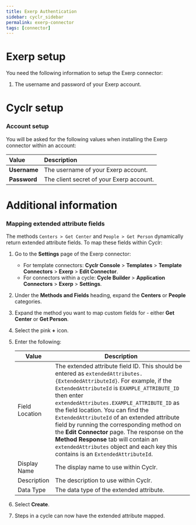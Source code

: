 ```yaml
---
title: Exerp Authentication
sidebar: cyclr_sidebar
permalink: exerp-connector
tags: [connector]
---
```


# Exerp setup

You need the following information to setup the Exerp connector:

1. The username and password of your Exerp account.

# Cyclr setup

### Account setup

You will be asked for the following values when installing the Exerp connector within an account:

| Value        | Description                              |
| :----------- | :--------------------------------------- |
| **Username** | The username of your Exerp account.      |
| **Password** | The client secret of your Exerp account. |

# Additional information

### Mapping extended attribute fields

The methods `Centers > Get Center` and `People > Get Person` dynamically return extended attribute fields. To map these fields within Cyclr:

1. Go to the **Settings** page of the Exerp connector:
    - For template connectors: **Cyclr Console** > **Templates** > **Template Connectors** > **Exerp** > **Edit Connector**.
    - For connectors within a cycle: **Cycle Builder** > **Application Connectors** > **Exerp** > **Settings**.
2. Under the **Methods and Fields** heading, expand the **Centers** or **People** categories.
3. Expand the method you want to map custom fields for - either **Get Center** or **Get Person**.
4. Select the pink **+** icon.
5. Enter the following:

   | Value | Description |
   | -------------- | ---------------------------------------------------------------------------------------------------------------------------------------------------------------------------------------------------------------------------------------------------------------------------------------------------------------------------------------------------------------------------------------------------------------------------------------------------------------------------------- |
   | Field Location | The extended attribute field ID. This should be entered as `extendedAttributes.{ExtendedAttributeId}`. For example, if the `ExtendedAttributeId` is `EXAMPLE_ATTRIBUTE_ID` then enter `extendedAttributes.EXAMPLE_ATTRIBUTE_ID` as the field location. You can find the `ExtendedAttributeId` of an extended attribute field by running the corresponding method on the **Edit Connector** page. The response on the **Method Response** tab will contain an `extendedAttributes` object and each key this contains is an `ExtendedAttributeId`. |
   | Display Name | The display name to use within Cyclr. |
   | Description | The description to use within Cyclr. |
   | Data Type | The data type of the extended attribute. |

6. Select **Create**.
7. Steps in a cycle can now have the extended attribute mapped.
